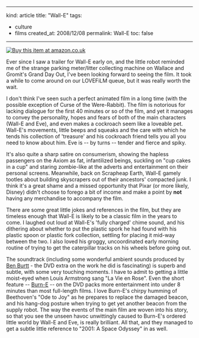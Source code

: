 -----
kind: article
title: "Wall-E"
tags:
- culture
- films
created_at: 2008/12/08
permalink: Wall-E
toc: false
-----

<p class="img-shadow"><a href="http://www.amazon.co.uk/exec/obidos/ASIN/B001DR9TNS/butshesagirl-21/" title="Click to buy this item at Amazon"><img src="http://images-eu.amazon.com/images/P/B001DR9TNS.MZZZZZZZ.jpg" alt="Buy this item at amazon.co.uk" /></a></p>

<p>Ever since I saw a trailer for Wall-E early on, and the little robot reminded me of the strange parking meter/litter collecting machine on Wallace and Gromit's Grand Day Out, I've been looking forward to seeing the film. It took a while to come around on our LOVEFiLM queue, but it was really worth the wait.</p>

<p>I don't think I've seen such a perfect animated film in a long time (with the possible exception of Curse of the Were-Rabbit). The film is notorious for lacking dialogue for the first 40 minutes or so of the film, and yet it manages to convey the personality, hopes and fears of both of the main characters (Wall-E and Eve), and even makes a cockroach seem like a loveable pet. Wall-E's movements, little beeps and squeaks and the care with which he tends his collection of 'treasure' and his cockroach friend tells you all you need to know about him. Eve is -- by turns -- tender and fierce and spiky.</p>

<p>It's also quite a sharp satire on consumerism, showing the hapless passengers on the Axiom as fat, infantilized beings, suckling on "cup cakes in a cup" and staring zombie-like at the adverts and entertainment on their personal screens. Meanwhile, back on Scrapheap Earth, Wall-E gamely tootles about building skyscrapers out of their ancestors' compacted junk. I think it's a great shame and a missed opportunity that Pixar (or more likely, Disney) didn't choose to forego a bit of income and make a point by <strong>not</strong> having any merchandise to accompany the film.</p>

<p>There are some great little jokes and references in the film, but they are timeless enough that Wall-E is likely to be a classic film in the years to come. I laughed out loud at Wall-E's 'fully charged' chime sound, and his dithering about whether to put the plastic spork he had found with his plastic spoon or plastic fork collection, settling for placing it mid-way between the two. I also loved his groggy, uncoordinated early morning routine of trying to get the caterpillar tracks on his wheels before going out.</p>

<p>The soundtrack (including some wonderful ambient sounds produced by <a href="http://www.imdb.com/name/nm0123785/">Ben Burtt</a> - the DVD extra on the work he did is fascinating) is superb and subtle, with some very touching moments. I have to admit to getting a little moist-eyed when Louis Armstrong sang "La Vie en Rose". Even the short feature -- <a href="http://uk.youtube.com/watch?v=3IV2-54Ej7U">Burn-E</a> -- on the DVD packs more entertainment into under 8 minutes than most full-length films. I love Burn-E's  chirpy humming of Beethoven's "Ode to Joy" as he prepares to replace the damaged beacon, and his hang-dog posture when trying to get yet another beacon from the supply robot. The way the events of the main film are woven into his story, so that you see the unseen havoc unwittingly caused to Burn-E's ordered little world by Wall-E and Eve, is really brilliant. All that, and they managed to get a subtle little reference to "2001: A Space Odyssey" in as well.</p>


